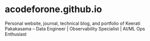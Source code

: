 # acodeforone.github.io
Personal website, journal, technical blog, and portfolio of Keerati Pakakasama – Data Engineer | Observability Specialist | AI/ML Ops Enthusiast
